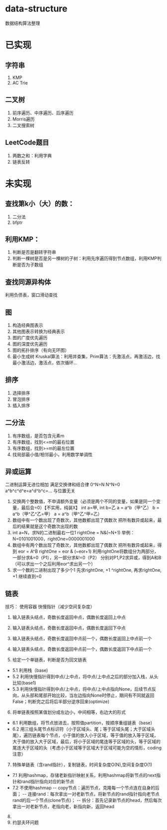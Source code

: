 # data-structure
 数据结构算法整理

# 已实现
## 字符串
1. KMP
2. AC Trie

## 二叉树
1. 前序遍历、中序遍历、后序遍历
2. Morris遍历
3. 二叉搜索树

## LeetCode题目
1. 两数之和：利用字典
2. 链表反转


# 未实现
## 查找第k小（大）的数：
1. 二分法
2. bfptr
## 利用KMP：
1. 判断是否是翻转字符串
2. 判断一棵树是否是另一棵树的子树：利用先序遍历得到节点数组，利用KMP判断是否为子数组
## 查找同源异构体
利用负债表，窗口滑动查找
## 图
1. 构造经典图表示
2. 其他图表示转换为经典表示
3. 图的广度优先遍历
4. 图的深度优先遍历
5. 图的拓扑排序（有向无环图）
6. 最小生成树   Kruskal算法：利用并查集，Prim算法：先激活点，再激活边，找最小激活边，激活点，依次循环...
## 排序
1. 选择排序
2. 冒泡排序
3. 插入排序
## 二分法
1. 有序数组，是否包含元素m
2. 有序数组，找到<=m的最右位置
3. 有序数组，找到>=m的最左位置
4. 找局部最小值/相邻最小，利用数学单调性
## 异或运算
二进制运算无进位相加
满足交换律和结合律
0^N=N
N^N=0
a^b^c^d^e=a^d^b^c=... 与位置无关
1. 交换两个整数值，不申请额外变量（必须是两个不同的变量，如果是同一个变量，最后会=0）【不实用，纯装X】
    int a=甲, int b=乙
    a = a^b（甲^乙）
    b = a^b（甲^乙^乙=甲）
    a = a^b（甲^乙^甲=乙）
2. 数组中有一个数出现了奇数次，其他数都出现了偶数次
    把所有数异或起来，最后的结果就是这个奇数次出现的数
3. int a=N，求N的二进制最右一位1
    rightOne = N&(~N+1)
    举例：N=0101001000，rightOne=0000001000
4. 数组中有两个数出现了奇数次，其他数都出现了偶数次
    把所有数异或起来，得到
    eor = A^B
    rightOne = eor & (~eor+1)
    利用rightOne将数组分为两部分，一部分求&=0（P1），另一部分求&!=0（P2）
    分别对P1,P2求异或，得到A和B（可以求出一个之后利用eor^求出另一个）
5. 求一个数的二进制出现了多少个1
    先求rightOne, +1
    ^rightOne, 再求rightOne, +1
    继续直到=0

## 链表
技巧：
使用容器
快慢指针（减少空间复杂度）
1. 输入链表头结点，奇数长度返回中点，偶数长度返回上中点

2. 输入链表头结点，奇数长度返回中点，偶数长度返回下中点

3. 输入链表头结点，奇数长度返回中点前一个，偶数长度返回上中点前一个

4. 输入链表头结点，奇数长度返回中点前一个，偶数长度返回下中点前一个

5. 给定一个单链表，判断是否为回文链表
- 5.1 利用栈（base)
- 5.2 利用快慢指针得到中点/上中点，将中点/上中点之后的部分加入栈，从头比较(base1)
- 5.3 利用快慢指针得到中点/上中点，将中点/上中点指向None，后续节点反向，从头部和尾部开始比较，当左边指向None时停止，期间有不同就返回False；判断完之后将后半部分逆序回来(optimize)

6. 将单链表按照某值划分成左边小，中间相等，右边大的形式
- 6.1 利用数组，将节点放进去，按照值partition，按顺序重组链表（base）
- 6.2 用三组头尾节点标识符（小于区域头、尾；等于区域头尾；大于区域头尾），遍历链表每个节点，小于值的放入小于区域，等于值的放入等于区域，大于值的放入大于区域，最后，将小于区域的尾连等于区域的头，等于区域的尾连大于区域的头（考虑小于区域等于区域大于区域可能为空的情形，coding注意）

7. 特殊单链表（含rand指针），复制链表，时间复杂度O(N),空间复杂度O(1)
- 7.1 利用hashmap，存储老新指针映射关系，利用hashmap将新节点的next指针和rand指针指向对应的新节点
- 7.2 不使用hashmap
-- copy节点：遍历节点，克隆每一个节点连在自身的后面；
-- 连接rand：每次拿出一对老新节点，将新节点的rand指针指向老节点rand的后一个节点(clone节点)；
-- 拆分：首先记录新节点的head，然后每次拿出一对老新节点，老指向老，新指向新，返回head

8. 
9. 约瑟夫环问题


